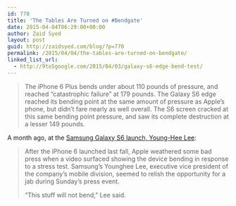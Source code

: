 ```yaml
---
id: 770
title: 'The Tables Are Turned on #Bendgate'
date: 2015-04-04T06:29:00+00:00
author: Zaid Syed
layout: post
guid: http://zaidsyed.com/blog/?p=770
permalink: /2015/04/04/the-tables-are-turned-on-bendgate/
linked_list_url:
  - http://9to5google.com/2015/04/03/galaxy-s6-edge-bend-test/
---
```

> The iPhone 6 Plus bends under about 110 pounds of pressure, and reached “catastrophic failure” at 179 pounds. The Galaxy S6 edge reached its bending point at the same amount of pressure as Apple’s phone, but didn’t fare nearly as well overall. The S6 screen cracked at this same bending point pressure, and saw its complete destruction at a lesser 149 pounds. 

A month ago, at the [Samsung Galaxy S6 launch, Young-Hee Lee](http://www.huffingtonpost.com/2015/03/01/samsung-galaxy-s6_n_6779340.html):

> After the iPhone 6 launched last fall, Apple weathered some bad press when a video surfaced showing the device bending in response to a stress test. Samsung&#8217;s Younghee Lee, executive vice president of the company&#8217;s mobile division, seemed to relish the opportunity for a jab during Sunday&#8217;s press event.
> 
> &#8220;This stuff will not bend,&#8221; Lee said.